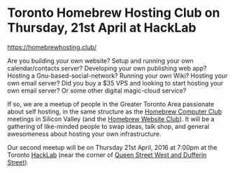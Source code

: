# Toronto Homebrew Hosting Club on Thursday, 21st April at HackLab

<https://homebrewhosting.club/>

Are you building your own website? Setup and running your own calendar/contacts server? Developing your own publishing web app? Hosting a Gnu-based-social-network? Running your own Wiki? Hosting your own email server? Did you buy a $35 VPS and looking to start hosting your own email server? Or some other digital magic-cloud service?

If so, we are a meetup of people in the Greater Toronto Area passionate about self hosting, in the same structure as the [Homebrew Computer Club][1] meetings in Silicon Valley (and the [Homebrew Website Club][2]). It will be a gathering of like-minded people to swap ideas, talk shop, and general awesomeness about hosting your own infrastructure.

Our second meetup will be on Thursday 21st April, 2016 at 7:00pm at the Toronto [HackLab][3] (near the corner of [Queen Street West and Dufferin Street][4]).

[1]: https://en.wikipedia.org/wiki/Homebrew_Computer_Club
[2]: https://indiewebcamp.com/Homebrew_Website_Club
[3]: https://hacklab.to/
[4]: http://www.openstreetmap.org/node/3522641496
